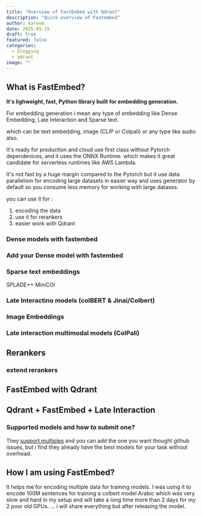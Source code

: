 ```yaml
---
title: "Overview of FastEmbed with Qdrant"
description: "Quick overview of Fastembed"
author: kareem
date: 2025-05-25
draft: true
featured: false
categories:
  - blogging
  - qdrant
image: ""
---
```


## What is FastEmbed?

**It's lighweight, fast, Python library built for embedding generation.**

For embedding generation i mean any type of embedding like Dense Embedding, Late Interaction and Sparse text. 

which can be text embedding, image (CLIP or Colpali) or any type like audio also. 

It's ready for production and cloud use first class without Pytorch dependenices, and it uses the ONNX Runtime. 
which makes it great candidate for serverless runtimes like AWS Lambda. 

It's not fast by a huge margin compared to the Pytorch but it use data parallelism for encoding large datasets in easier way and uses generator by default so you consume less memory for working with large datases. 

you can use it for : 

1. encoding the data
2. use it for rerankers 
3. easier work with Qdrant 

### Dense models with fastembed


### Add your Dense model with fastembed

### Sparse text embeddings 

SPLADE++
MiniCOl

### Late Interactino models (colBERT & Jinai/Colbert)

### Image Embeddings 

### Late interaction multimodal models (ColPali)

## Rerankers

### extend rerankers

## FastEmbed with Qdrant

## Qdrant + FastEmbed + Late Interaction 


### Supported models and how to submit one?


They [support multiples](https://qdrant.github.io/fastembed/examples/Supported_Models/) and you can add the one you want thought github issues, but i find they already have the best models for your task without overhead.

## How I am using FastEmbed?

It helps me for encoding multiple data for training models. I was using it to encode 100M sentences for training a colbert model Arabic which was very slow and hard in my 
setup and will take a long time more than 2 days for my 2 poor old GPUs. 
... i will share everything but after releasing the model.
